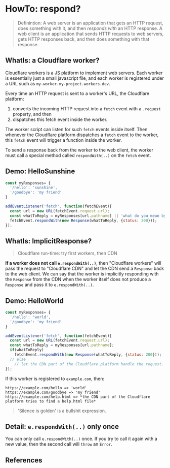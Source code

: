 # HowTo: respond?

> Definintion: A web server is an application that gets an HTTP request, does something with it, and then *responds with* an HTTP response. A web client is an application that sends HTTP requests to web servers, gets HTTP responses back, and then does something with that response.  

## WhatIs: a Cloudflare worker?

Cloudflare workers is a JS platform to implement web servers. Each worker is essentially just a small javascript file, and each worker is registered under a URL such as `my-worker.my-project.workers.dev`. 

Every time an HTTP request is sent to a worker's URL, the Cloudflare platform:
1. converts the incoming HTTP request into a `fetch` event with a `.request` property, and then
2. dispatches this fetch event inside the worker.

The worker script can listen for such `fetch` events inside itself. Then whenever the Cloudflare platform dispatches a `fetch` event to the worker, this `fetch` event will trigger a function inside the worker.

To send a response back from the worker to the web client, the worker must call a special method called `respondWith(..)` on the `fetch` event.

## Demo: HelloSunshine

```javascript
const myResponses= {
  '/hello': 'sunshine',
  '/goodbye': 'my friend'
}

addEventListener('fetch', function(fetchEvent){
  const url = new URL(fetchEvent.request.url);
  const whatToReply = myResponses[url.pathname] || 'what do you mean by ' + url.pathname;
  fetchEvent.respondWith(new Response(whatToReply, {status: 200}));
});
```

## WhatIs: ImplicitResponse?

> Cloudflare run-time: try first workers, then CDN

**If a worker does not call `e.respondWith(..)`**, then "Cloudflare workers" will pass the request to "Cloudflare CDN" and let the CDN send a `Response` back to the web client. We can say that the worker is implicitly responding with the `Response` from the CDN when the worker itself does not produce a `Response` and pass it to `e.respondWith(..)`. 

## Demo: HelloWorld

```javascript
const myResponses= {
  '/hello': 'world',
  '/goodbye': 'my friend'
}

addEventListener('fetch', function(fetchEvent){
  const url = new URL(fetchEvent.request.url);
  const whatToReply = myResponses[url.pathname];
  if(whatToReply)
    fetchEvent.respondWith(new Response(whatToReply, {status: 200}));
  // else
    // let the CDN part of the Cloudflare platform handle the request.
});
```

If this worker is registered to `example.com`, then:
```
https://example.com/hello => 'world'
https://example.com/goodbye => 'my friend'
https://example.com/help.html => *the CDN part of the Cloudflare platform tries to find a help.html file*
```

> 'Silence is golden' is a bullshit expression.

## Detail: `e.respondWith(..)` only once

You can only call `e.respondWith(..)` once. If you try to call it again with a new value, then the second call will `throw` an `Error`.

## References